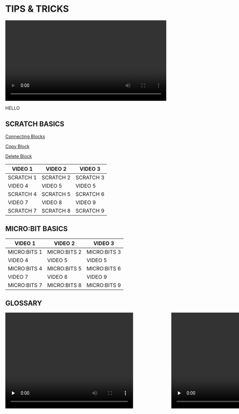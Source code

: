 
# TIPS & TRICKS

<!-- VIDEO -->
<video width="100%" height="" controls>
    <source src="./assets/videos/test.mp4" type="video/mp4">
</video>

HELLO

## SCRATCH BASICS

[Connecting Blocks](./assets/videos/test.mp4)

[Copy Block](./assets/videos/test.mp4)

[Delete Block](./assets/videos/test.mp4)


| VIDEO 1            | VIDEO 2                   | VIDEO 3                  |
|--------------------|---------------------------|--------------------------|
| SCRATCH 1          | SCRATCH 2                 | SCRATCH 3                |
| VIDEO 4            | VIDEO 5                   | VIDEO 5                  |
| SCRATCH 4          | SCRATCH 5                 | SCRATCH 6                |
| VIDEO 7            | VIDEO 8                   | VIDEO 9                  |
| SCRATCH 7          | SCRATCH 8                 | SCRATCH 9                |


## MICRO:BIT  BASICS

| VIDEO 1            | VIDEO 2                   | VIDEO 3                  |
|--------------------|---------------------------|--------------------------|
| MICRO:BITS 1       | MICRO:BITS 2              | MICRO:BITS 3             |
| VIDEO 4            | VIDEO 5                   | VIDEO 5                  |
| MICRO:BITS 4       | MICRO:BITS 5              | MICRO:BITS 6             |
| VIDEO 7            | VIDEO 8                   | VIDEO 9                  |
| MICRO:BITS 7       | MICRO:BITS 8              | MICRO:BITS 9             |

## GLOSSARY


<div id="wrapper" style="width:920px;height:350px;margin:0 auto
@media (max-width:767px) {
    .home1 {
        position: relative;
        padding-bottom: 56.25%; /* 16/9 ratio */
        padding-top: 30px; /* IE6 workaround*/
        height: 0;
        overflow: hidden;
        }
    }
"> 
  <div id="home1" style="width:400px;height: 300px;float: left; ">
   <video width="400" height="300" controls="controls" preload="none"> 
     <source type="video/mp4" src="./assets/videos/test.mp4" /> 
   </video>
  </div>
  <div id="home2" style="width:400px;height:300px;float: right; 
      .home2 {
        margin-left: 0;
        }
    }">
   <video width="400" height="300" controls="controls" preload="none"> 
     <source type="video/mp4" src="./assets/videos/test.mp4" /> 
   </video>
  </div> 
</div>

